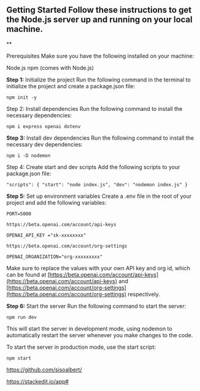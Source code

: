 
## Getting Started Follow these instructions to get the Node.js server up and running on your local machine.

**

Prerequisites Make sure you have the following installed on your machine:

Node.js npm (comes with Node.js) 

**Step 1:** Initialize the project Run the following command in the terminal to initialize the project and create a package.json file:

 

    npm init -y
 

Step 2: Install dependencies Run the following command to install the necessary dependencies:

    npm i express openai dotenv 

**Step 3:** Install dev dependencies Run the following command to install the necessary dev dependencies:

    npm i -D nodemon

 

Step 4: Create start and dev scripts Add the following scripts to your package.json file:

    "scripts": { "start": "node index.js", "dev": "nodemon index.js" }

 

**Step 5:** Set up environment variables Create a .env file in the root of your project and add the following variables:

    PORT=5000
    
    https://beta.openai.com/account/api-keys
    
    OPENAI_API_KEY ="sk-xxxxxxxx"
    
    https://beta.openai.com/account/org-settings
    
    OPENAI_ORGANIZATION="org-xxxxxxxxx"

Make sure to replace the values with your own API key and org id, which can be found at  [https://beta.openai.com/account/api-keys](https://beta.openai.com/account/api-keys)  and  [https://beta.openai.com/account/org-settings](https://beta.openai.com/account/org-settings)  respectively.

**Step 6:** Start the server Run the following command to start the server:

    npm run dev

This will start the server in development mode, using nodemon to automatically restart the server whenever you make changes to the code.

To start the server in production mode, use the start script:

    npm start

https://github.com/sisoalbert/

https://stackedit.io/app# 
